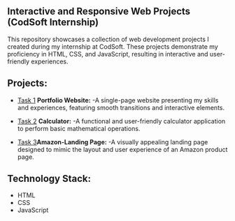 ## Interactive and Responsive Web Projects (CodSoft Internship)

This repository showcases a collection of web development projects I created during my internship at CodSoft. These projects demonstrate my proficiency in HTML, CSS, and JavaScript, resulting in interactive and user-friendly experiences.

## Projects:

* [Task 1](https://github.com/kushal-codehub/CODSOFT-Level-1/tree/706b7ffe63405ab8bf434ec73213572e0df751a2/Portfolio) **Portfolio Website:**
-A single-page website presenting my skills and experiences, featuring smooth transitions and interactive elements.

* [Task 2](https://github.com/kushal-codehub/CODSOFT-Level-1/tree/706b7ffe63405ab8bf434ec73213572e0df751a2/calculator) **Calculator:**
-A functional and user-friendly calculator application to perform basic mathematical operations.

* [Task 3](https://github.com/kushal-codehub/CODSOFT-Level-1/tree/706b7ffe63405ab8bf434ec73213572e0df751a2/landing_page)**Amazon-Landing Page:**
-A visually appealing landing page designed to mimic the layout and user experience of an Amazon product page. 

## Technology Stack:

* HTML
* CSS
* JavaScript
